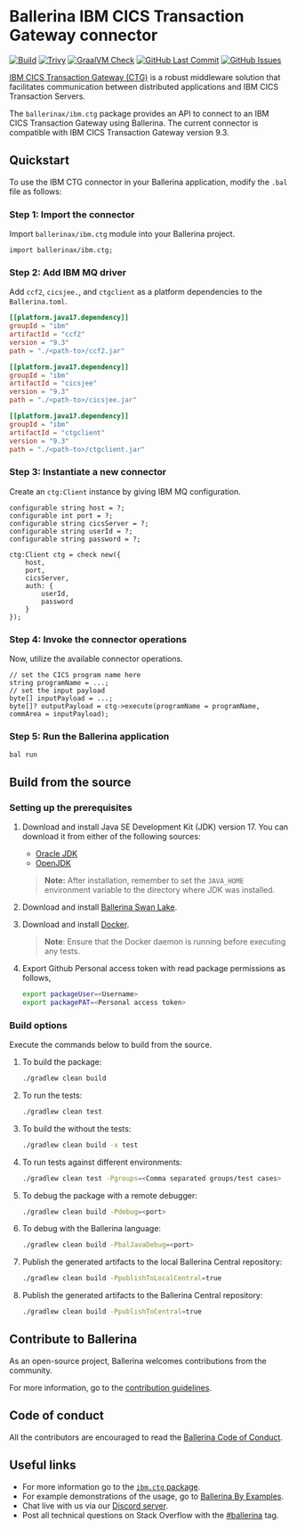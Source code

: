 # Ballerina IBM CICS Transaction Gateway connector

[![Build](https://github.com/ballerina-platform/module-ballerinax-ibm.ctg/actions/workflows/ci.yml/badge.svg)](https://github.com/ballerina-platform/module-ballerinax-ibm.ctg/actions/workflows/ci.yml)
[![Trivy](https://github.com/ballerina-platform/module-ballerinax-ibm.ctg/actions/workflows/trivy-scan.yml/badge.svg)](https://github.com/ballerina-platform/module-ballerinax-ibm.ctg/actions/workflows/trivy-scan.yml)
[![GraalVM Check](https://github.com/ballerina-platform/module-ballerinax-ibm.ctg/actions/workflows/build-with-bal-test-graalvm.yml/badge.svg)](https://github.com/ballerina-platform/module-ballerinax-ibm.ctg/actions/workflows/build-with-bal-test-graalvm.yml)
[![GitHub Last Commit](https://img.shields.io/github/last-commit/ballerina-platform/module-ballerinax-ibm.ctg.svg)](https://github.com/ballerina-platform/module-ballerinax-ibm.ctg/commits/main)
[![GitHub Issues](https://img.shields.io/github/issues/ballerina-platform/ballerina-library/module/ibm.ctg.svg?label=Open%20Issues)](https://github.com/ballerina-platform/ballerina-library/labels/module%2Fibm.ctg)

[IBM CICS Transaction Gateway (CTG)](https://www.ibm.com/products/cics-transaction-gateway) is a robust middleware solution that facilitates communication between distributed applications and IBM CICS Transaction Servers.

The `ballerinax/ibm.ctg` package provides an API to connect to an IBM CICS Transaction Gateway using Ballerina. The current connector is compatible with IBM CICS Transaction Gateway version 9.3.

## Quickstart

To use the IBM CTG connector in your Ballerina application, modify the `.bal` file as follows:

### Step 1: Import the connector

Import `ballerinax/ibm.ctg` module into your Ballerina project.

```ballerina
import ballerinax/ibm.ctg;
```

### Step 2: Add IBM MQ driver

Add `ccf2`, `cicsjee.`, and `ctgclient` as a platform dependencies to the `Ballerina.toml`.

```toml
[[platform.java17.dependency]]
groupId = "ibm"
artifactId = "ccf2"
version = "9.3"
path = "./<path-to>/ccf2.jar"

[[platform.java17.dependency]]
groupId = "ibm"
artifactId = "cicsjee"
version = "9.3"
path = "./<path-to>/cicsjee.jar"

[[platform.java17.dependency]]
groupId = "ibm"
artifactId = "ctgclient"
version = "9.3"
path = "./<path-to>/ctgclient.jar"
```

### Step 3: Instantiate a new connector

Create an `ctg:Client` instance by giving IBM MQ configuration.

```ballerina
configurable string host = ?;
configurable int port = ?;
configurable string cicsServer = ?;
configurable string userId = ?;
configurable string password = ?;

ctg:Client ctg = check new({
    host,
    port,
    cicsServer,
    auth: {
        userId,
        password
    }
});
```

### Step 4: Invoke the connector operations

Now, utilize the available connector operations.

```ballerina
// set the CICS program name here
string programName = ...;
// set the input payload
byte[] inputPayload = ...;
byte[]? outputPayload = ctg->execute(programName = programName, commArea = inputPayload);
```

### Step 5: Run the Ballerina application

```Shell
bal run
```

## Build from the source

### Setting up the prerequisites

1. Download and install Java SE Development Kit (JDK) version 17. You can download it from either of the following sources:

    * [Oracle JDK](https://www.oracle.com/java/technologies/downloads/)
    * [OpenJDK](https://adoptium.net/)

   > **Note:** After installation, remember to set the `JAVA_HOME` environment variable to the directory where JDK was installed.

2. Download and install [Ballerina Swan Lake](https://ballerina.io/).

3. Download and install [Docker](https://www.docker.com/get-started).

   > **Note**: Ensure that the Docker daemon is running before executing any tests.

4. Export Github Personal access token with read package permissions as follows,

    ```bash
    export packageUser=<Username>
    export packagePAT=<Personal access token>
    ```

### Build options

Execute the commands below to build from the source.

1. To build the package:

   ```bash
   ./gradlew clean build
   ```

2. To run the tests:

   ```bash
   ./gradlew clean test
   ```

3. To build the without the tests:

   ```bash
   ./gradlew clean build -x test
   ```

4. To run tests against different environments:

   ```bash
   ./gradlew clean test -Pgroups=<Comma separated groups/test cases>
   ```

5. To debug the package with a remote debugger:

   ```bash
   ./gradlew clean build -Pdebug=<port>
   ```

6. To debug with the Ballerina language:

   ```bash
   ./gradlew clean build -PbalJavaDebug=<port>
   ```

7. Publish the generated artifacts to the local Ballerina Central repository:

    ```bash
    ./gradlew clean build -PpublishToLocalCentral=true
    ```

8. Publish the generated artifacts to the Ballerina Central repository:

   ```bash
   ./gradlew clean build -PpublishToCentral=true
   ```

## Contribute to Ballerina

As an open-source project, Ballerina welcomes contributions from the community.

For more information, go to the [contribution guidelines](https://github.com/ballerina-platform/ballerina-lang/blob/master/CONTRIBUTING.md).

## Code of conduct

All the contributors are encouraged to read the [Ballerina Code of Conduct](https://ballerina.io/code-of-conduct).

## Useful links

* For more information go to the [`ibm.ctg` package](https://central.ballerina.io/ballerinax/ibm.ctg/latest).
* For example demonstrations of the usage, go to [Ballerina By Examples](https://ballerina.io/learn/by-example/).
* Chat live with us via our [Discord server](https://discord.gg/ballerinalang).
* Post all technical questions on Stack Overflow with the [#ballerina](https://stackoverflow.com/questions/tagged/ballerina) tag.

